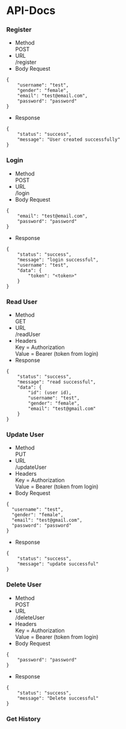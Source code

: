 # API-Docs
### Register
* Method <br>
POST
* URL <br>
  /register
* Body Request
```
{
    "username": "test",
    "gender": "female",
    "email": "test@email.com",
    "password": "password"
}
```
* Response
```
{
    "status": "success",
    "message": "User created successfully"
}
```
### Login
* Method <br>
POST
* URL <br>
  /login
* Body Request
```
{
    "email": "test@email.com",
    "password": "password"
}
```
* Response
```
{
    "status": "success",
    "message": "login successful",
    "username": "test",
    "data": {
        "token": "<token>"
    }
}
```
### Read User
* Method <br>
GET
* URL <br>
/readUser
* Headers <br>
Key = Authorization <br>
Value = Bearer (token from login)
* Response
```
{
    "status": "success",
    "message": "read successful",
    "data": {
        "id": (user id),
        "username": "test",
        "gender": "female",
        "email": "test@gmail.com"
    }
}
```
### Update User
* Method <br>
PUT
* URL <br>
/updateUser
* Headers <br>
Key = Authorization <br>
Value = Bearer (token from login)
* Body Request
```
{
  "username": "test",
  "gender": "female",
  "email": "test@gmail.com",
  "password": "password"
}
```
* Response
```
{
    "status": "success",
    "message": "update successful"
}
```
### Delete User
* Method <br>
POST
* URL <br>
  /deleteUser
* Headers <br>
Key = Authorization <br>
Value = Bearer (token from login)
* Body Request
```
{
    "password": "password"
}
```
* Response
```
{
    "status": "success",
    "message": "Delete successful"
}
```
### Get History
